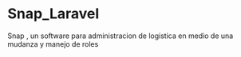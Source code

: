 # Snap_Laravel
Snap , un software para administracion de logistica en medio de una mudanza y manejo de roles

